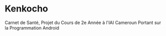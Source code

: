 # Kenkocho
Carnet de Santé,
Projet du Cours de 2e Année à l'IAI Cameroun Portant sur la Programmation Android
